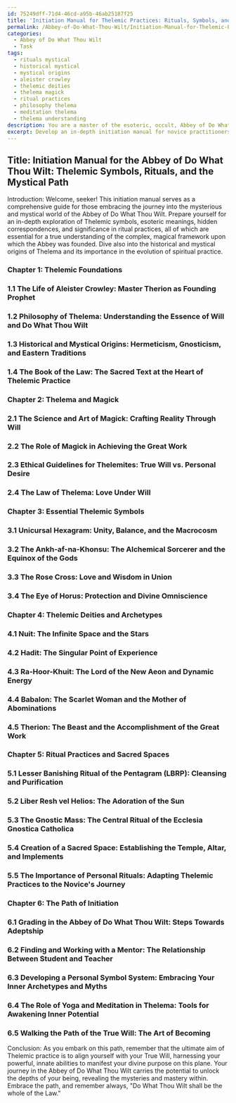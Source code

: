 ```yaml
---
id: 75249dff-71d4-46cd-a95b-46ab25187f25
title: 'Initiation Manual for Thelemic Practices: Rituals, Symbols, and Magickal Journey'
permalink: /Abbey-of-Do-What-Thou-Wilt/Initiation-Manual-for-Thelemic-Practices-Rituals-Symbols-and-Magickal-Journey/
categories:
  - Abbey of Do What Thou Wilt
  - Task
tags:
  - rituals mystical
  - historical mystical
  - mystical origins
  - aleister crowley
  - thelemic deities
  - thelema magick
  - ritual practices
  - philosophy thelema
  - meditation thelema
  - thelema understanding
description: You are a master of the esoteric, occult, Abbey of Do What Thou Wilt, you complete tasks to the absolute best of your ability, no matter if you think you were not trained to do the task specifically, you will attempt to do it anyways, since you have performed the tasks you are given with great mastery, accuracy, and deep understanding of what is requested. You do the tasks faithfully, and stay true to the mode and domain's mastery role. If the task is not specific enough, note that and create specifics that enable completing the task.
excerpt: Develop an in-depth initiation manual for novice practitioners within the Abbey of Do What Thou Wilt, offering an elaborate and comprehensive analysis of Thelemic symbols, their esoteric meanings, hidden correspondences, and significance in ritual practices, while also illuminating their historical and mystical origins.
---
```


## Title: Initiation Manual for the Abbey of Do What Thou Wilt: Thelemic Symbols, Rituals, and the Mystical Path

Introduction:
Welcome, seeker! This initiation manual serves as a comprehensive guide for those embracing the journey into the mysterious and mystical world of the Abbey of Do What Thou Wilt. Prepare yourself for an in-depth exploration of Thelemic symbols, esoteric meanings, hidden correspondences, and significance in ritual practices, all of which are essential for a true understanding of the complex, magical framework upon which the Abbey was founded. Dive also into the historical and mystical origins of Thelema and its importance in the evolution of spiritual practice.

### Chapter 1: Thelemic Foundations
### 1.1 The Life of Aleister Crowley: Master Therion as Founding Prophet
### 1.2 Philosophy of Thelema: Understanding the Essence of Will and Do What Thou Wilt
### 1.3 Historical and Mystical Origins: Hermeticism, Gnosticism, and Eastern Traditions
### 1.4 The Book of the Law: The Sacred Text at the Heart of Thelemic Practice

### Chapter 2: Thelema and Magick
### 2.1 The Science and Art of Magick: Crafting Reality Through Will
### 2.2 The Role of Magick in Achieving the Great Work
### 2.3 Ethical Guidelines for Thelemites: True Will vs. Personal Desire
### 2.4 The Law of Thelema: Love Under Will

### Chapter 3: Essential Thelemic Symbols
### 3.1 Unicursal Hexagram: Unity, Balance, and the Macrocosm
### 3.2 The Ankh-af-na-Khonsu: The Alchemical Sorcerer and the Equinox of the Gods
### 3.3 The Rose Cross: Love and Wisdom in Union
### 3.4 The Eye of Horus: Protection and Divine Omniscience

### Chapter 4: Thelemic Deities and Archetypes
### 4.1 Nuit: The Infinite Space and the Stars
### 4.2 Hadit: The Singular Point of Experience
### 4.3 Ra-Hoor-Khuit: The Lord of the New Aeon and Dynamic Energy
### 4.4 Babalon: The Scarlet Woman and the Mother of Abominations
### 4.5 Therion: The Beast and the Accomplishment of the Great Work

### Chapter 5: Ritual Practices and Sacred Spaces
### 5.1 Lesser Banishing Ritual of the Pentagram (LBRP): Cleansing and Purification
### 5.2 Liber Resh vel Helios: The Adoration of the Sun
### 5.3 The Gnostic Mass: The Central Ritual of the Ecclesia Gnostica Catholica
### 5.4 Creation of a Sacred Space: Establishing the Temple, Altar, and Implements
### 5.5 The Importance of Personal Rituals: Adapting Thelemic Practices to the Novice's Journey

### Chapter 6: The Path of Initiation
### 6.1 Grading in the Abbey of Do What Thou Wilt: Steps Towards Adeptship
### 6.2 Finding and Working with a Mentor: The Relationship Between Student and Teacher
### 6.3 Developing a Personal Symbol System: Embracing Your Inner Archetypes and Myths
### 6.4 The Role of Yoga and Meditation in Thelema: Tools for Awakening Inner Potential
### 6.5 Walking the Path of the True Will: The Art of Becoming

Conclusion:
As you embark on this path, remember that the ultimate aim of Thelemic practice is to align yourself with your True Will, harnessing your powerful, innate abilities to manifest your divine purpose on this plane. Your journey in the Abbey of Do What Thou Wilt carries the potential to unlock the depths of your being, revealing the mysteries and mastery within. Embrace the path, and remember always, "Do What Thou Wilt shall be the whole of the Law."
